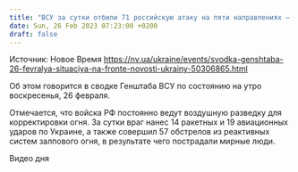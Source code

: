 ```yaml
---
title: "ВСУ за сутки отбили 71 российскую атаку на пяти направлениях — Генштаб"
date: Sun, 26 Feb 2023 07:23:00 +0200
draft: false
---
```

Источник: Новое Время https://nv.ua/ukraine/events/svodka-genshtaba-26-fevralya-situaciya-na-fronte-novosti-ukrainy-50306865.html


Об этом говорится в сводке Генштаба ВСУ по состоянию на утро воскресенья, 26 февраля.

Отмечается, что войска РФ постоянно ведут воздушную разведку для корректировки огня. За сутки враг нанес 14 ракетных и 19 авиационных ударов по Украине, а также совершил 57 обстрелов из реактивных систем залпового огня, в результате чего пострадали мирные люди.

  Видео дня   
